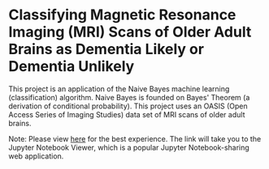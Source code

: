 # Classifying Magnetic Resonance Imaging (MRI) Scans of Older Adult Brains as Dementia Likely or Dementia Unlikely
This project is an application of the Naive Bayes machine learning (classification) algorithm. Naive Bayes is founded on Bayes' Theorem (a derivation of conditional probability). This project uses an OASIS (Open Access Series of Imaging Studies) data set of MRI scans of older adult brains.

Note: Please view [here](https://nbviewer.org/github/jacqueline-chao/A_Simple_Naive_Bayes_Classifier_for_Dementia_Detection/blob/38ebb46a23b34b644cbfbd2178e4b6e9a51022a8/Classifying%20Magnetic%20Resonance%20Images%20of%20Older%20Adult%20Brains%20as%20Dementia%20Likely%20or%20Dementia%20Unlikely.ipynb) for the best experience. The link will take you to the Jupyter Notebook Viewer, which is a popular Jupyter Notebook-sharing web application.